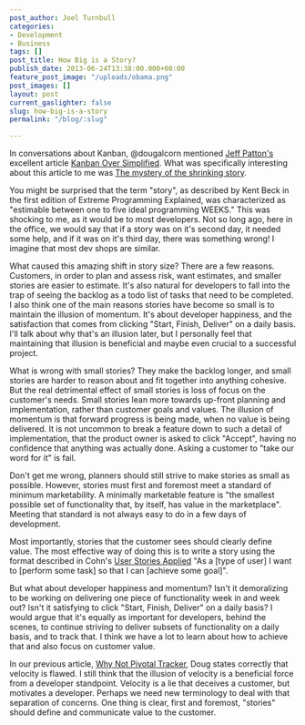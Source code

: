```yaml
---
post_author: Joel Turnbull
categories:
- Development
- Business
tags: []
post_title: How Big is a Story?
publish_date: 2013-06-24T13:38:00.000+00:00
feature_post_image: "/uploads/obama.png"
post_images: []
layout: post
current_gaslighter: false
slug: how-big-is-a-story
permalink: "/blog/:slug"

---
```

In conversations about Kanban, @dougalcorn mentioned [Jeff
Patton's](http://www.agileproductdesign.com/) excellent article [Kanban Over
Simplified](http://www.agileproductdesign.com/blog/2009/kanban_over_simplified.html).
What was specifically interesting about this article to me was [The mystery of
the shrinking
story](http://www.agileproductdesign.com/blog/the_shrinking_story.html).

You might be surprised that the term "story", as described by Kent Beck in the
first edition of Extreme Programming Explained, was characterized as "estimable
between one to five ideal programming WEEKS." This was shocking to me, as it
would be to most developers. Not so long ago, here in the office, we would say
that if a story was on it's second day, it needed some help, and if it was on
it's third day, there was something wrong! I imagine that most dev shops are
similar.

What caused this amazing shift in story size? There are a few reasons.
Customers, in order to plan and assess risk, want estimates, and smaller stories
are easier to estimate. It's also natural for developers to fall into the trap
of seeing the backlog as a todo list of tasks that need to be completed. I also
think one of the main reasons stories have become so small is to maintain the
illusion of momentum. It's about developer happiness, and the satisfaction that
comes from clicking "Start, Finish, Deliver" on a daily basis. I'll talk about
why that's an illusion later, but I personally feel that maintaining that
illusion is beneficial and maybe even crucial to a successful project.

What is wrong with small stories? They make the backlog longer, and small
stories are harder to reason about and fit together into anything cohesive. But
the real detrimental effect of small stories is loss of focus on the customer's
needs. Small stories lean more towards up-front planning and implementation,
rather than customer goals and values. The illusion of momentum is that forward
progress is being made, when no value is being delivered. It is not uncommon to
break a feature down to such a detail of implementation, that the product owner
is asked to click "Accept", having no confidence that anything was actually
done. Asking a customer to "take our word for it" is fail.

Don't get me wrong, planners should still strive to make stories as small as
possible. However, stories must first and foremost meet a standard of minimum
marketability. A minimally marketable feature is "the smallest possible set of
functionality that, by itself, has value in the marketplace". Meeting that
standard is not always easy to do in a few days of development.

Most importantly, stories that the customer sees should clearly define value.
The most effective way of doing this is to write a story using the format
described in Cohn's [User Stories
Applied](http://www.amazon.com/User-Stories-Applied-Development-Addison-Wesley/dp/0321205685)
"As a [type of user] I want to [perform some task] so that I can [achieve some
goal]".

But what about developer happiness and momentum? Isn't it demoralizing to be
working on delivering one piece of functionality week in and week out? Isn't it
satisfying to click "Start, Finish, Deliver" on a daily basis? I would argue
that it's equally as important for developers, behind the scenes, to continue
striving to deliver subsets of functionality on a daily basis, and to track
that. I think we have a lot to learn about how to achieve that and also focus on
customer value.

In our previous article, [Why Not Pivotal
Tracker](http://blog.gaslight.co/post/52640678160/why-not-pivotal-tracker), Doug
states correctly that velocity is flawed. I still think that the illusion of
velocity is a beneficial force from a developer standpoint. Velocity is a lie
that deceives a customer, but motivates a developer. Perhaps we need new
terminology to deal with that separation of concerns. One thing is clear, first and
foremost, "stories" should define and communicate value to the customer.
